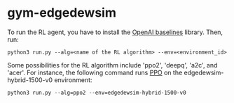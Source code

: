 # gym-edgedewsim

To run the RL agent, you have to install the [OpenAI baselines](https://github.com/openai/baselines) library. Then, run:

```
python3 run.py --alg=<name of the RL algorithm> --env=<environment_id>
```

Some possibilities for the RL algorithm include 'ppo2', 'deepq', 'a2c', and 'acer'. For instance, the following command runs [PPO](https://arxiv.org/abs/1707.06347) on the edgedewsim-hybrid-1500-v0 environment:

```
python3 run.py --alg=ppo2 --env=edgedewsim-hybrid-1500-v0
```
